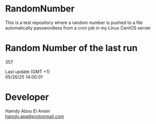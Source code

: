 # RandomNumber    
This is a test repository where a random number is pushed to a file automatically passwordless from a cron job in my Linux CentOS server    
# Random Number of the last run   
357
      
Last update (GMT +1)    
05/26/25 14:00:01
# Developer    
Hamdy Abou El Anein   
hamdy.aea@protonmail.com
